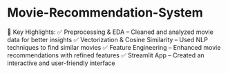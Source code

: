 # Movie-Recommendation-System
🔹 Key Highlights: ✅ Preprocessing &amp; EDA – Cleaned and analyzed movie data for better insights ✅ Vectorization &amp; Cosine Similarity – Used NLP techniques to find similar movies ✅ Feature Engineering – Enhanced movie recommendations with refined features ✅ Streamlit App – Created an interactive and user-friendly interface
